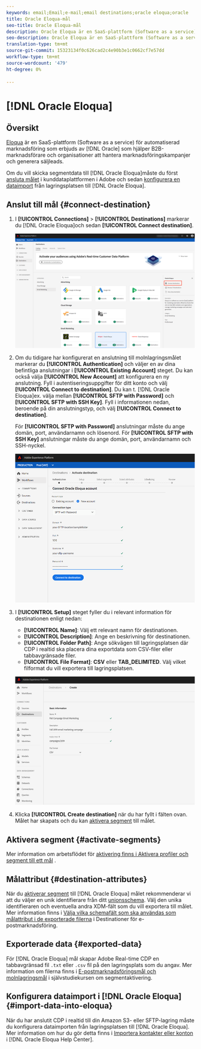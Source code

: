 ```yaml
---
keywords: email;Email;e-mail;email destinations;oracle eloqua;oracle
title: Oracle Eloqua-mål
seo-title: Oracle Eloqua-mål
description: Oracle Eloqua är en SaaS-plattform (Software as a service) för automatiserad marknadsföring som erbjuds av Oracle och som hjälper B2B-marknadsförare och organisationer att hantera marknadsföringskampanjer och generera säljleads.
seo-description: Oracle Eloqua är en SaaS-plattform (Software as a service) för automatiserad marknadsföring som erbjuds av Oracle och som hjälper B2B-marknadsförare och organisationer att hantera marknadsföringskampanjer och generera säljleads.
translation-type: tm+mt
source-git-commit: 15323134f0c626cad2c4e90b3e1c0662cf7e57dd
workflow-type: tm+mt
source-wordcount: '479'
ht-degree: 0%

---
```



# [!DNL Oracle Eloqua]

## Översikt

[Eloqua](https://www.oracle.com/marketingcloud/products/marketing-automation/) är en SaaS-plattform (Software as a service) för automatiserad marknadsföring som erbjuds av [!DNL Oracle] som hjälper B2B-marknadsförare och organisationer att hantera marknadsföringskampanjer och generera säljleads.

Om du vill skicka segmentdata till [!DNL Oracle Eloqua]måste du först [ansluta målet](#connect-destination) i kunddataplattformen i Adobe och sedan [konfigurera en dataimport](#import-data-into-eloqua) från lagringsplatsen till [!DNL Oracle Eloqua].

## Anslut till mål {#connect-destination}

1. I **[!UICONTROL Connections]** > **[!UICONTROL Destinations]** markerar du [!DNL Oracle Eloqua]och sedan **[!UICONTROL Connect destination]**.

   ![Anslut till Eloqua](/help/rtcdp/destinations/assets/connect-oracle-eloqua.png)

2. Om du tidigare har konfigurerat en anslutning till molnlagringsmålet markerar du **[!UICONTROL Authentication]** och väljer en av dina befintliga anslutningar i **[!UICONTROL Existing Account]** steget. Du kan också välja **[!UICONTROL New Account]** att konfigurera en ny anslutning. Fyll i autentiseringsuppgifter för ditt konto och välj **[!UICONTROL Connect to destination]**. Du kan t. [!DNL Oracle Eloqua]ex. välja mellan **[!UICONTROL SFTP with Password]** och **[!UICONTROL SFTP with SSH Key]**. Fyll i informationen nedan, beroende på din anslutningstyp, och välj **[!UICONTROL Connect to destination]**.

   För **[!UICONTROL SFTP with Password]** anslutningar måste du ange domän, port, användarnamn och lösenord.
För **[!UICONTROL SFTP with SSH Key]** anslutningar måste du ange domän, port, användarnamn och SSH-nyckel.

   ![Konfigurera Eloqua-guiden](/help/rtcdp/destinations/assets/eloqua-authentication.png)

3. I **[!UICONTROL Setup]** steget fyller du i relevant information för destinationen enligt nedan:
   * **[!UICONTROL Name]**: Välj ett relevant namn för destinationen.
   * **[!UICONTROL Description]**: Ange en beskrivning för destinationen.
   * **[!UICONTROL Folder Path]**: Ange sökvägen till lagringsplatsen där CDP i realtid ska placera dina exportdata som CSV-filer eller tabbavgränsade filer.
   * **[!UICONTROL File Format]**: **CSV** eller **TAB_DELIMITED**. Välj vilket filformat du vill exportera till lagringsplatsen.

   ![Eloqua grundläggande information](/help/rtcdp/destinations/assets/eloqua-basic-information.png)

4. Klicka **[!UICONTROL Create destination]** när du har fyllt i fälten ovan. Målet har skapats och du kan [aktivera segment](/help/rtcdp/destinations/activate-destinations.md) till målet.

## Aktivera segment {#activate-segments}

Mer information om arbetsflödet för [aktivering finns i Aktivera profiler och segment till ett mål](/help/rtcdp/destinations/activate-destinations.md) .

## Målattribut {#destination-attributes}

När du [aktiverar segment](/help/rtcdp/destinations/activate-destinations.md) till [!DNL Oracle Eloqua] målet rekommenderar vi att du väljer en unik identifierare från ditt [unionsschema](../../profile/home.md#profile-fragments-and-union-schemas). Välj den unika identifieraren och eventuella andra XDM-fält som du vill exportera till målet. Mer information finns i [Välja vilka schemafält som ska användas som målattribut i de exporterade filerna](/help/rtcdp/destinations/email-marketing-destinations.md#destination-attributes) i Destinationer för e-postmarknadsföring.

## Exporterade data {#exported-data}

För [!DNL Oracle Eloqua] mål skapar Adobe Real-time CDP en tabbavgränsad fil `.txt` eller `.csv` fil på den lagringsplats som du angav. Mer information om filerna finns i [E-postmarknadsföringsmål och molnlagringsmål](/help/rtcdp/destinations/activate-destinations.md#esp-and-cloud-storage) i självstudiekursen om segmentaktivering.

<!--

Expect a new file to be created in your storage location every day. The file format is:

`Oracle_Eloqua_segment<segmentID>_<timestamp-yyyymmddhhmmss>.csv`

```
Oracle_Eloqua_segment12341e18-abcd-49c2-836d-123c88e76c39_20200408061804.csv
Oracle_Eloqua_segment12341e18-abcd-49c2-836d-123c88e76c39_20200409052200.csv
Oracle_Eloqua_segment12341e18-abcd-49c2-836d-123c88e76c39_20200410061130.csv
```

The presence of these files in your storage location is confirmation of successful activation. To understand how the exported files are structured, you can [download a sample .csv file](/help/rtcdp/destinations/assets/sample_export_file_segment12341e18-abcd-49c2-836d-123c88e76c39_20200408061804.csv). This sample file includes the profile attributes `person.firstname`, `person.lastname`, `person.gender`, `person.birthyear`, and `personalEmail.address`.

-->

## Konfigurera dataimport i [!DNL Oracle Eloqua] {#import-data-into-eloqua}

När du har anslutit CDP i realtid till din Amazon S3- eller SFTP-lagring måste du konfigurera dataimporten från lagringsplatsen till [!DNL Oracle Eloqua]. Mer information om hur du gör detta finns i [Importera kontakter eller konton](https://docs.oracle.com/cloud/latest/marketingcs_gs/OMCAA/Help/DataImportExport/Tasks/ImportingContactsOrAccounts.htm) i [!DNL Oracle Eloqua Help Center].